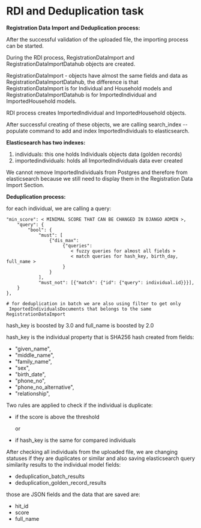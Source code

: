 # RDI and Deduplication task

**Registration Data Import and Deduplication process:**

After the successful validation of the uploaded file, the importing process can be started. 

During the RDI process, RegistrationDataImport and RegistrationDataImportDatahub objects are created. 

RegistrationDataImport - objects have almost the same fields and data as RegistrationDataImportDatahub, the difference is that RegistrationDataImport is for Individual and Household models and RegistrationDataImportDatahub is for ImportedIndividual and ImportedHousehold models.

RDI process creates ImportedIndividual and ImportedHousehold objects.

After successful creating of these objects, we are calling search\_index --populate command to add and index ImportedIndividuals to elasticsearch.

**Elasticsearch has two indexes:**

1. individuals: this one holds Individuals objects data \(golden records\)
2. importedindividuals: holds all ImportedIndividuals data ever created

We cannot remove ImportedIndividuals from Postgres and therefore from elasticsearch because we still need to display them in the Registration Data Import Section.

**Deduplication process:**

for each individual, we are calling a query:

```text
"min_score": < MINIMAL SCORE THAT CAN BE CHANGED IN DJANGO ADMIN >,
    "query": {
        "bool": {
            "must": [
                {"dis_max": 
                     {"queries":
                        < fuzzy queries for almost all fields >
                        < match queries for hash_key, birth_day, full_name >
                     }
                }
            ],
            "must_not": [{"match": {"id": {"query": individual.id}}}],
    }
},

# for deduplication in batch we are also using filter to get only 
 ImportedIndividualsDocuments that belongs to the same RegistrationDataImport
```

hash\_key is boosted by 3.0 and full\_name is boosted by 2.0

hash\_key is the individual property that is SHA256 hash created from fields:

* "given\_name",
* "middle\_name",
* "family\_name",
* "sex",
* "birth\_date",
* "phone\_no",
* "phone\_no\_alternative",
* "relationship",

Two rules are applied to check if the individual is duplicate:

* if the score is above the threshold

   or

* if hash\_key is the same for compared individuals

After checking all individuals from the uploaded file, we are changing statuses if they are duplicates or similar and also saving elasticsearch query similarity results to the individual model fields:

* deduplication\_batch\_results
* deduplication\_golden\_record\_results

those are JSON fields and the data that are saved are:

* hit\_id 
* score
* full\_name

